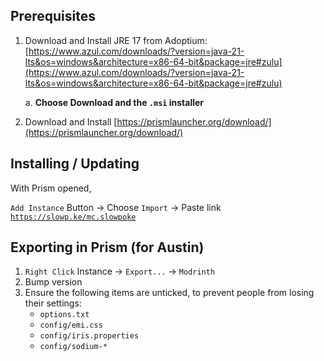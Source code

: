 ## Prerequisites

1. Download and Install JRE 17 from Adoptium: [https://www.azul.com/downloads/?version=java-21-lts&os=windows&architecture=x86-64-bit&package=jre#zulu](https://www.azul.com/downloads/?version=java-21-lts&os=windows&architecture=x86-64-bit&package=jre#zulu)

   a. **Choose Download and the `.msi` installer**

2. Download and Install [https://prismlauncher.org/download/](https://prismlauncher.org/download/)

## Installing / Updating

With Prism opened,

`Add Instance` Button → Choose `Import` → Paste link [`https://slowp.ke/mc.slowpoke`](https://slowp.ke/mc.slowpoke)

## Exporting in Prism (for Austin)

1. `Right Click` Instance → `Export...` → `Modrinth`
2. Bump version
3. Ensure the following items are unticked, to prevent people from losing their settings:
   - `options.txt`
   - `config/emi.css`
   - `config/iris.properties`
   - `config/sodium-*`
